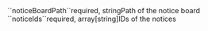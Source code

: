 <tr><td>``noticeBoardPath``</td><td>required, string</td><td>Path of the notice board</td><td></td><td></td></tr>
<tr><td>``noticeIds``</td><td>required, array[string]</td><td>IDs of the notices</td><td></td><td></td></tr>